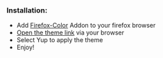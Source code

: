### Installation:

- Add [Firefox-Color](https://addons.mozilla.org/en-US/firefox/addon/firefox-color/) Addon to your firefox browser
- [Open the theme link](https://color.firefox.com/?theme=XQAAAAIhAQAAAAAAAABBKYhm849SCia2CaaEGccwS-xNKlhOfcHVcVoCaN5_zFed69d2MvCSDNAWxuSZmArvsnWjrxko319O5esIKlaGhWdqhcNgKz1ETxOhzAdal8tFZ5E5rwMpCVlHKSpiJe97Zp__p-Xom2_fSTjWSQGscLXRBf_ZXHTS9jnZa7D8-Q63z0jiZJZbnONduOBLSrR1fgNef12ThxcOgcWv8gXOQiEvX__4KJ9g) via your browser
- Select Yup to apply the theme 
- Enjoy!
